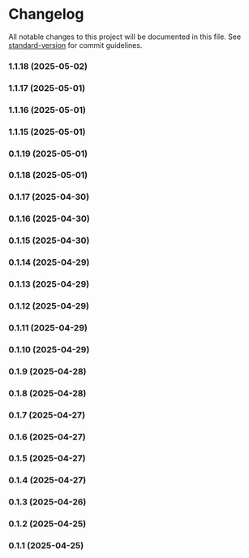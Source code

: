 # Changelog

All notable changes to this project will be documented in this file. See [standard-version](https://github.com/conventional-changelog/standard-version) for commit guidelines.

### 1.1.18 (2025-05-02)

### 1.1.17 (2025-05-01)

### 1.1.16 (2025-05-01)

### 1.1.15 (2025-05-01)

### 0.1.19 (2025-05-01)

### 0.1.18 (2025-05-01)

### 0.1.17 (2025-04-30)

### 0.1.16 (2025-04-30)

### 0.1.15 (2025-04-30)

### 0.1.14 (2025-04-29)

### 0.1.13 (2025-04-29)

### 0.1.12 (2025-04-29)

### 0.1.11 (2025-04-29)

### 0.1.10 (2025-04-29)

### 0.1.9 (2025-04-28)

### 0.1.8 (2025-04-28)

### 0.1.7 (2025-04-27)

### 0.1.6 (2025-04-27)

### 0.1.5 (2025-04-27)

### 0.1.4 (2025-04-27)

### 0.1.3 (2025-04-26)

### 0.1.2 (2025-04-25)

### 0.1.1 (2025-04-25)
